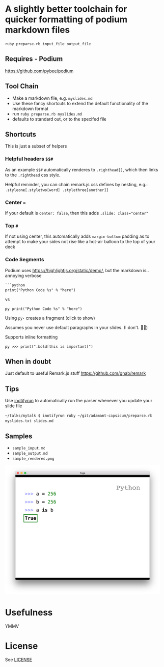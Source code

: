 # A slightly better toolchain for quicker formatting of podium markdown files

`ruby preparse.rb input_file output_file`

## Requires - Podium

https://github.com/pybee/podium

## Tool Chain

 * Make a markdown file, e.g. `myslides.md`
 * Use these fancy shortcuts to extend the default functionality of the markdown format
 * run `ruby preparse.rb myslides.md`
  * defaults to standard out, or to the specifed file

## Shortcuts

This is just a subset of helpers

### Helpful headers `$$#`

As an example `$$#` automatically renderes to `.righthead[]`, which then links to the `.righthead` css style. 

Helpful reminder, you can chain remark.js css defines by nesting, e.g.: `.styleone[.styletwo[word] .stylethree[another]]`

### Center `=`

If your default is `center: false`, then this adds `.slide: class="center"`

### Top `#`

If not using center, this automatically adds `margin-bottom` padding as to attempt to make your sides not rise like a hot-air balloon to the top of your deck

### Code Segments

Podium uses https://highlightjs.org/static/demo/, but the markdown is.. annoying verbose

```
```python
print("Python Code %s" % "here")
```

vs

```
py print("Python Code %s" % "here")
```

Using `py-` creates a fragment (click to show)

Assumes you never use default paragraphs in your slides. (I don't. 🤷‍♀️)

Supports inline formatting

```
py >>> print(".bold[this is important]")
```

## When in doubt

Just default to useful Remark.js stuff https://github.com/gnab/remark


## Tips

Use [inotifyrun](http://exyr.org/2011/inotify-run/) to automatically run the parser whenever you update your slide file

`~/talks/mytalk $ inotifyrun ruby ~/git/adamant-capsicum/preparse.rb myslides.txt slides.md`


## Samples

* `sample_input.md`
* `sample_output.md`
* `sample_rendered.png`

![image](sample_rendered.png)


# Usefulness

YMMV

# License

See [LICENSE](blob/master/LICENSE)


